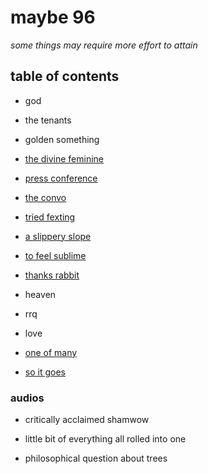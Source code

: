 # maybe 96

_some things may require more effort to attain_

## table of contents

- god

- the tenants

- golden something

- [the divine feminine](./the-divine-feminine.md)

- [press conference](./the-press-conference.md)

- [the convo](./faces.md)

- [tried fexting](./tried-fexting.md)

- [a slippery slope](./a-slippery-slope.md)

- [to feel sublime](./sublime.md)

- [thanks rabbit](./rabbit.md)

- heaven

- rrq

- love

- [one of many](./one-of-many.md)

- [so it goes](./so-it-goes.md)

### audios

- critically acclaimed shamwow

- little bit of everything all rolled into one

- philosophical question about trees
